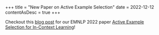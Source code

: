+++
title = "New Paper on Active Example Selection"
date = 2022-12-12
contentAsDesc = true
+++

Checkout this [blog post](https://chicagohai.github.io/active-example-selection/)
for our EMNLP 2022 paper [Active Example Selection for In-Context Learning](https://arxiv.org/abs/2211.04486)!